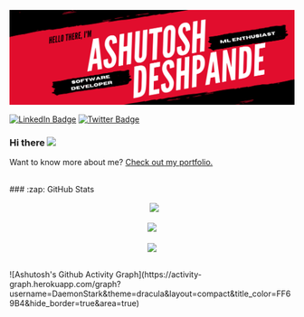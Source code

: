 ![Ashutosh Deshpande's GitHub Banner](./assets/banner.png)

[![LinkedIn Badge](https://img.shields.io/badge/LinkedIn-Profile-informational?style=flat&logo=linkedin&logoColor=white&color=0D76A8)](https://www.linkedin.com/in/ashutoshdeshpande98/)
[![Twitter Badge](https://img.shields.io/badge/Twitter-Profile-informational?style=flat&logo=twitter&logoColor=white&color=1CA2F1)](https://twitter.com/ashu98_)

### Hi there <a href="https://daemonstark.github.io/"><img src="https://media.giphy.com/media/hvRJCLFzcasrR4ia7z/giphy.gif" width="25px"></a>


Want to know more about me? [Check out my portfolio.](https://daemonstark.github.io/)

<br>
### :zap: GitHub Stats
<p align="center">&nbsp;
  <img align="center" src="https://github-readme-stats.vercel.app/api?username=DaemonStark&show_icons=true&hide_border=true&show_owner=true&title_color=FFFF00&theme=dark&custom_title=Hi! I'm Ashutosh &layout=compact" /><br><br>
  <img align="center" src="https://github-readme-streak-stats.herokuapp.com/?user=DaemonStark&theme=radical&custom_title=streak-stats&hide_border=true&layout=compact" /><br><br>
  <img align="center" src="https://github-profile-summary-cards.vercel.app/api/cards/profile-details?username=DaemonStark&theme=dracula" />
</p>
<br>
![Ashutosh's Github Activity Graph](https://activity-graph.herokuapp.com/graph?username=DaemonStark&theme=dracula&layout=compact&title_color=FF69B4&hide_border=true&area=true)
